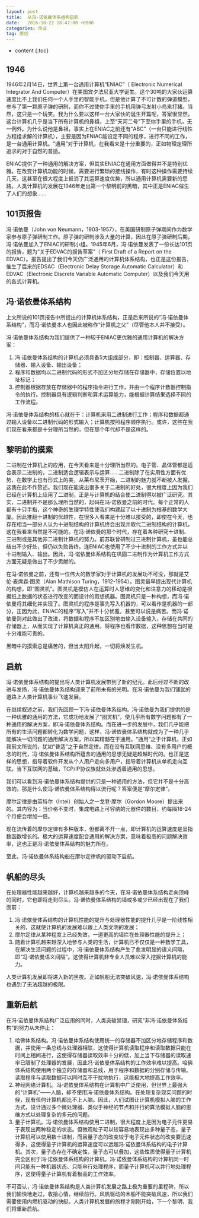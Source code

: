 ```yaml
---
layout: post
title:  从冯·诺依曼体系结构启航
date:   2016-10-22 18:47:00 +0800
categories: 作业
tag: 原创
---
```


* content
{:toc}


## 1946

1946年2月14日，世界上第一台通用计算机“ENIAC”（ Electronic Numerical Integrator And Computer）在美国宾夕法尼亚大学诞生。这个30吨的大家伙运算速度比不上我们任何一个人手里的智能手机，但是他计算了不可计数的弹道模型，参与了第一颗原子弹的研制，而你不过使你手里的手机用弹弓发射小鸟来打猪。当然，这只是一个玩笑。我为什么要以这样一台大家伙的诞生开篇呢，答案很显然，这台计算机几乎是当下所有计算机的鼻祖，上至“天河二号”下至你手里的手机，无一例外。为什么说他是鼻祖，事实上在ENIAC之前还有“ABC”（一台只能进行线性方程组求解的计算机），主要是因为ENIAC能设定不同的程序，进行不同的工作，是一台通用计算机。“通用”对于计算机，在我看来是十分重要的，正如物理定理所追求的对于自然的普适。

ENIAC提供了一种通用的解决方案，但其实ENIAC在通用方面做得并不是特别优雅。在改变计算机功能的时候，需要进行繁琐的接线操作，有时这种操作需要持续几天，这甚至在很大程度上抵消了其运算速度优势，所以通用计算机需要新的思路。人类计算机的发展在1946年走出第一个黎明前的黑暗，其中正是ENIAC催生了人们的想象……



## 101页报告

冯·诺依曼（John von Neumann，1903-1957），在美国研制原子弹期间作为数学家参与原子弹研制工作。原子弹的研制涉及大量的计算，因此在原子弹研制后期，冯·诺依曼加入了ENIAC的研制小组。1945年6月，冯·诺依曼发表了一份长达101页的报告，题为“关于EDVAC的报告草案”（ First Draft of a Report on the EDVAC）。报告提出了我们今天仍广泛通用的计算机体系结构，也正是这份报告，催生了后来的EDSAC（Electronic Delay Storage Automatic Calculator）和EDVAC（Electronic Discrete Variable Automatic Computer）以及我们今天用的各式计算机。



## 冯·诺依曼体系结构

上文所说的101页报告中所提出的计算机体系结构，正是后来所说的“冯·诺依曼体系结构”，而冯·诺依曼本人也因此被称作“计算机之父”（尽管他本人并不接受）。

冯·诺依曼体系结构为我们提供了一种较于ENIAC更优雅的通用计算机的解决方案：

1. 冯·诺依曼体系结构的计算机必须具备5大组成部分，即：控制器、运算器、存储器、输入设备、输出设备；
2. 程序和数据均以二进制代码的形式不加区分地存储在存储器中，存储位置以地址标记；
3. 控制器根据存放在存储器中的程序指令进行工作，并由一个程序计数器控制指令的执行。控制器具有逻辑判断和算术运算能力，能根据计算结果选择不同的工作流程。

冯·诺依曼体系结构的核心就在于：计算机采用二进制进行工作；程序和数据都通过输入设备以二进制代码的形式输入；计算机按照程序顺序执行。或许，这些在我们现在看来都是十分理所当然的，但在那个年代却不是这样的。



## 黎明前的摸索

二进制在计算机上的应用，在今天看来是十分理所当然的。电子管、晶体管都是适合表示二进制的，二进制适合逻辑表示与运算……二进制除了在实用性方面有优势，在数学上也有形式上的美，从莱布尼茨开始，二进制的魅力就不断被人发掘，这我在此不作赘述。我们现在能说出很多关于二进制的好处，很大程度上因为我们已经在计算机上应用了二进制，正是与计算机的结合使二进制得以被广泛研究。其实，二进制并不是那么理所当然的，起码在冯·诺依曼之前的时代。每个正常的人都有十只手指，这个神奇的生理学特性使我们构建起了以十进制为根基的数学大厦。因此推翻十进制的优越性，在很多人看来是十分难以接受的，即使在今天，也存在相当一部分人认为十进制结构的计算机终会出现并取代二进制结构的计算机，这在我看来当然是不可能的。在冯·诺依曼的那个时代，存在着各种研究十进制、三进制或是其他非二进制计算机的努力。前苏联曾研制过三进制计算机，虽也能总结出不少好处，但仍以失败告终。连ENIAC也使用了不少十进制的工作方式并以十进制输入、输出。因此，冯·诺依曼体系结构在巩固二进制作为计算机工作方式方面无疑是做出了不少贡献的。

在冯·诺依曼之前，还有一位伟大的数学家对于计算机的发展功不可没，那就是艾伦·麦席森·图灵（Alan Mathison Turing，1912-1954）。图灵最早提出现代计算机的构想，即“图灵机”。图灵机是模仿人在运算时人思维的变化和注意力的移动是根据纸上数据的状态进行改变的而设计的假想机器。图灵机只是一种构想，而冯·诺依曼将其细化并实现了。图灵机的程序是事先写入机器的，可以看作是机器的一部分，正因为此，ENIAC的程序“写入”并不十分优雅，甚至可以说是痛苦。而冯·诺依曼则对此做出了改进，将数据和程序不加区别地由输入设备输入，存储在共同的存储器上，从而实现了计算机真正的通用。将程序也看作数据，这种思想在当时是十分难能可贵的。

黑暗中的摸索总是痛苦的，但当太阳升起，一切将焕发生机。



## 启航

冯·诺依曼体系结构的提出将人类计算机发展带到了新的纪元。此后经过不断的改进与发扬，冯·诺依曼体系结构迎来了前所未有的光明。在冯·诺依曼为我们铺就的道路上人类计算机事业飞速发展。

在继续叙述之前，我们先回顾一下冯·诺依曼体系结构。冯·诺依曼为我们提供的是一种优雅的通用的方法，它成功地发展了“图灵机”，使几乎所有数学问题都有了一种通用的解决方案，即冯·诺依曼体系结构。而在进一步的发展中，我们几乎能把所有的生活问题都转化为数学问题，这样，冯·诺依曼体系结构就成为了一种几乎能解决一切问题的通用解决方案，所以其精髓在于通用。“通用”之于计算机，正如我前文所说的，犹如“普适”之于自然定律。而在没有互联网思维、没有多用户的概念的时代，冯·诺依曼体系结构所蕴含的通用的思想无疑是超越时代的。也正是这样的思想，指导着软件开发从个人用户走向多用户，指导着计算机从单机走向互联。当下互联网的基础，TCP/IP协议族就处处渗透着通用的思想。

我们可以看到冯·诺依曼体系结构提供的只是一种通用的方法，但它并不是十分高效的。那是什么使冯·诺依曼体系结构得以流行呢？答案便是“摩尔定律”。

摩尔定律是由英特尔（Intel）创始人之一戈登·摩尔（Gordon Moore）提出来的。其内容为：当价格不变时，集成电路上可容纳的元器件的数目，约每隔18-24个月便会增加一倍。

现在流传着的摩尔定律有多种版本，但都离不开一点，即计算机的运算速度是呈指数函数增长的。极大的运算速度配合通用的解决方案，意味着极高的问题解决效率，这也正是冯·诺依曼体系结构的魅力所在。

至此，冯·诺依曼体系结构船在摩尔定律帆的驱动下启航。



## 帆船的尽头

在处理器性能越来越好，计算机越来越多的今天，在冯·诺依曼体系结构走向顶峰的同时，它也即将走到尽头。冯·诺依曼体系结构的墙或多或少已经出现在了我们面前：

1. 冯·诺依曼体系结构的计算机性能的提升与处理器性能的提升几乎是一阶线性相关的，这就使计算机的发展难以跟上人类文明的发展；
2. 摩尔定律从某种程度上已经失效，一道更高的墙拦在处理器性能的提升上；
3. 随着计算机越来越深入地参与人类的生活，计算机已不仅仅是一种数学工具，在解决生活问题的过程中，冯·诺依曼体系结构产生了愈发明显的语义间隔，即“冯·诺依曼语义间隔”。这使得计算机非专业人员难以深入挖掘计算机的能力。

人类计算机发展即将进入新的黑夜。正如帆船无法突破风速，冯·诺依曼体系结构也遇到了无法超越的极限。



## 重新启航

在冯·诺依曼体系结构广泛应用的同时，人类突破禁锢，研究“非冯·诺依曼体系结构”的努力从未停止：

1. 哈佛体系结构。冯·诺依曼体系结构使用统一的存储器不加区分地存储程序和数据，并使用一条总线与处理器相联，这使得计算机读取程序和读取数据只能在时间上相间进行，这使得存储器读取效率十分的低，加上当下存储器的读取速率已限制了处理器的发展，因此冯·诺依曼体系结构的工作效率难以提高。哈佛体系结构使用两个独立的存储器和总线，用于程序和数据的分别存储与传输。读取程序与读取数据可以同时互不干扰地执行，这能极大地提高工作效率。
2. 神经网络计算机。冯·诺依曼体系结构在计算机中广泛使用，但世界上最强大的“计算机”——人脑，却不使用冯·诺依曼体系结构。在处理复杂现实问题的时候，现有任何计算机都比不上人脑。因此，人们试图让计算机模拟人脑的工作方式，设计通过多个微处理器、类似于神经的节点和并行的算法模拟人脑的思维方式以处理复杂的多元的问题。
3. 量子计算机。冯·诺依曼体系结构使用二进制，很大程度上是因为电子元件更易于表现出两种稳定的状态。但微观粒子可以较容易地表现出多种量子态，量子计算机可以使用数十进制，而且量子态的改变较于电子元件状态的改变要迅速得多，这使得量子计算机的运算速度可以远超冯·诺依曼体系结构的电子计算机。其次，量子态存在不确定性，量子态可以叠加，这些性质使得量子计算机完全区别于冯·诺依曼体系结构的计算机。冯·诺依曼体系结构的计算机同一时间只能有一种机器状态、只能串行处理程序，而量子计算机可以并行地处理程序，这使得量子计算机有着极高的工作效率。

不可否认，冯·诺依曼体系结构是人类计算机发展之路上极为重要的里程碑，所以我们愉快地走过，收拾心情，继续前行。风帆驱动的木船不能突破风速，所以我们需要使用内燃机驱动的快艇。人类计算机发展的旅程才刚刚开始，下一个黎明，我们将重新启航。